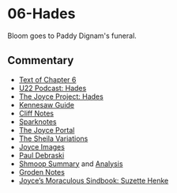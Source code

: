 # 06-Hades

Bloom goes to Paddy Dignam's funeral.

## Commentary

- [Text of Chapter 6](http://www.online-literature.com/james_joyce/ulysses/6/)
- [U22 Podcast: Hades](https://u22pod.com/episodes/episode-6-hades)
- [The Joyce Project: Hades](http://m.joyceproject.com/chapters/hades.html)
- [Kennesaw Guide](http://web.archive.org/web/20120614235446/http://ksumail.kennesaw.edu/~mglosup/ulysses/hades.htm)
- [Cliff Notes](http://www.cliffsnotes.com/literature/u/ulysses/summary-and-analysis/chapter-6)
- [Sparknotes](http://www.sparknotes.com/lit/ulysses/section6.rhtml)
- [The Joyce Portal](http://web.archive.org/web/20130409060521/http://www.robotwisdom.com/jaj/ulysses/index.html#hades)
- [The Sheila Variations](http://www.sheilaomalley.com/?p=7570)
- [Joyce Images](http://www.joyceimages.com/chapter/06/)
- [Paul Debraski](http://ijustreadaboutthat.wordpress.com/2010/07/19/james-joyce%E2%80%93week-2-ulysses-1922/)
- [Shmoop Summary](http://www.shmoop.com/ulysses-joyce/episode-6-hades-summary.html) and [Analysis](http://www.shmoop.com/ulysses-joyce/hades-analysis-summary.html)
- [Groden Notes](http://www.michaelgroden.com/notes/open06.html)
- [Joyce’s Moraculous Sindbook: Suzette Henke](https://ohiostatepress.org/Books/Complete%20PDFs/Henke%20Joyces/07.pdf)
